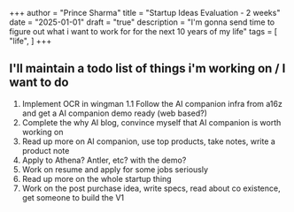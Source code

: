 +++
author = "Prince Sharma"
title = "Startup Ideas Evaluation - 2 weeks"
date = "2025-01-01"
draft = "true"
description = "I'm gonna send time to figure out what i want to work for for the next 10 years of my life"
tags = [
    "life",
]
+++

## I'll maintain a todo list of things i'm working on / I want to do

1. Implement OCR in wingman
1.1 Follow the AI companion infra from a16z and get a AI companion demo ready (web based?)
2. Complete the why AI blog, convince myself that AI companion is worth working on
3. Read up more on AI companion, use top products, take notes, write a product note
4. Apply to Athena? Antler, etc? with the demo?
5. Work on resume and apply for some jobs seriously
6. Read up more on the whole startup thing 
7. Work on the post purchase idea, write specs, read about co existence, get someone to build the V1